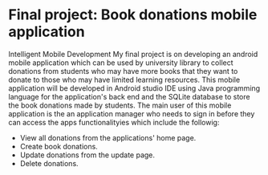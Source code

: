 # Final project: Book donations mobile application
Intelligent Mobile Development
My final project is on developing an android mobile application which can be used by university library to collect donations from students who may have more books that they want to donate to those who may have limited learning resources. This mobile application will be developed in Android studio IDE using Java programming language for the application's back end and the SQLite database to store the book donations made by students. The main user of this mobile application is the an application manager who needs to sign in before they can access the apps functionalityies which include the followig:
<ul>
  <li>View all donations from the applications' home page.</li>
  <li>Create book donations.</li>
  <li>Update donations from the update page.</li>
  <li>Delete donations.</li>
</ul>
